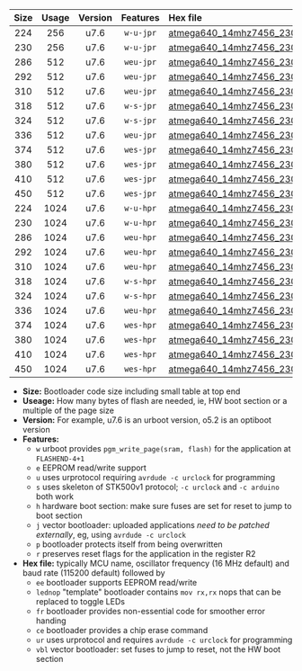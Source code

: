 |Size|Usage|Version|Features|Hex file|
|:-:|:-:|:-:|:-:|:--|
|224|256|u7.6|`w-u-jpr`|[atmega640_14mhz7456_230400bps_ur_vbl.hex](https://raw.githubusercontent.com/stefanrueger/urboot/main/atmega640_14mhz7456_230400bps_ur_vbl.hex)|
|230|256|u7.6|`w-u-jpr`|[atmega640_14mhz7456_230400bps_lednop_ur_vbl.hex](https://raw.githubusercontent.com/stefanrueger/urboot/main/atmega640_14mhz7456_230400bps_lednop_ur_vbl.hex)|
|286|512|u7.6|`weu-jpr`|[atmega640_14mhz7456_230400bps_ee_ur_vbl.hex](https://raw.githubusercontent.com/stefanrueger/urboot/main/atmega640_14mhz7456_230400bps_ee_ur_vbl.hex)|
|292|512|u7.6|`weu-jpr`|[atmega640_14mhz7456_230400bps_ee_lednop_ur_vbl.hex](https://raw.githubusercontent.com/stefanrueger/urboot/main/atmega640_14mhz7456_230400bps_ee_lednop_ur_vbl.hex)|
|310|512|u7.6|`weu-jpr`|[atmega640_14mhz7456_230400bps_ee_lednop_fr_ur_vbl.hex](https://raw.githubusercontent.com/stefanrueger/urboot/main/atmega640_14mhz7456_230400bps_ee_lednop_fr_ur_vbl.hex)|
|318|512|u7.6|`w-s-jpr`|[atmega640_14mhz7456_230400bps_vbl.hex](https://raw.githubusercontent.com/stefanrueger/urboot/main/atmega640_14mhz7456_230400bps_vbl.hex)|
|324|512|u7.6|`w-s-jpr`|[atmega640_14mhz7456_230400bps_lednop_vbl.hex](https://raw.githubusercontent.com/stefanrueger/urboot/main/atmega640_14mhz7456_230400bps_lednop_vbl.hex)|
|336|512|u7.6|`weu-jpr`|[atmega640_14mhz7456_230400bps_ee_lednop_fr_ce_ur_vbl.hex](https://raw.githubusercontent.com/stefanrueger/urboot/main/atmega640_14mhz7456_230400bps_ee_lednop_fr_ce_ur_vbl.hex)|
|374|512|u7.6|`wes-jpr`|[atmega640_14mhz7456_230400bps_ee_vbl.hex](https://raw.githubusercontent.com/stefanrueger/urboot/main/atmega640_14mhz7456_230400bps_ee_vbl.hex)|
|380|512|u7.6|`wes-jpr`|[atmega640_14mhz7456_230400bps_ee_lednop_vbl.hex](https://raw.githubusercontent.com/stefanrueger/urboot/main/atmega640_14mhz7456_230400bps_ee_lednop_vbl.hex)|
|410|512|u7.6|`wes-jpr`|[atmega640_14mhz7456_230400bps_ee_lednop_fr_vbl.hex](https://raw.githubusercontent.com/stefanrueger/urboot/main/atmega640_14mhz7456_230400bps_ee_lednop_fr_vbl.hex)|
|450|512|u7.6|`wes-jpr`|[atmega640_14mhz7456_230400bps_ee_lednop_fr_ce_vbl.hex](https://raw.githubusercontent.com/stefanrueger/urboot/main/atmega640_14mhz7456_230400bps_ee_lednop_fr_ce_vbl.hex)|
|224|1024|u7.6|`w-u-hpr`|[atmega640_14mhz7456_230400bps_ur.hex](https://raw.githubusercontent.com/stefanrueger/urboot/main/atmega640_14mhz7456_230400bps_ur.hex)|
|230|1024|u7.6|`w-u-hpr`|[atmega640_14mhz7456_230400bps_lednop_ur.hex](https://raw.githubusercontent.com/stefanrueger/urboot/main/atmega640_14mhz7456_230400bps_lednop_ur.hex)|
|286|1024|u7.6|`weu-hpr`|[atmega640_14mhz7456_230400bps_ee_ur.hex](https://raw.githubusercontent.com/stefanrueger/urboot/main/atmega640_14mhz7456_230400bps_ee_ur.hex)|
|292|1024|u7.6|`weu-hpr`|[atmega640_14mhz7456_230400bps_ee_lednop_ur.hex](https://raw.githubusercontent.com/stefanrueger/urboot/main/atmega640_14mhz7456_230400bps_ee_lednop_ur.hex)|
|310|1024|u7.6|`weu-hpr`|[atmega640_14mhz7456_230400bps_ee_lednop_fr_ur.hex](https://raw.githubusercontent.com/stefanrueger/urboot/main/atmega640_14mhz7456_230400bps_ee_lednop_fr_ur.hex)|
|318|1024|u7.6|`w-s-hpr`|[atmega640_14mhz7456_230400bps.hex](https://raw.githubusercontent.com/stefanrueger/urboot/main/atmega640_14mhz7456_230400bps.hex)|
|324|1024|u7.6|`w-s-hpr`|[atmega640_14mhz7456_230400bps_lednop.hex](https://raw.githubusercontent.com/stefanrueger/urboot/main/atmega640_14mhz7456_230400bps_lednop.hex)|
|336|1024|u7.6|`weu-hpr`|[atmega640_14mhz7456_230400bps_ee_lednop_fr_ce_ur.hex](https://raw.githubusercontent.com/stefanrueger/urboot/main/atmega640_14mhz7456_230400bps_ee_lednop_fr_ce_ur.hex)|
|374|1024|u7.6|`wes-hpr`|[atmega640_14mhz7456_230400bps_ee.hex](https://raw.githubusercontent.com/stefanrueger/urboot/main/atmega640_14mhz7456_230400bps_ee.hex)|
|380|1024|u7.6|`wes-hpr`|[atmega640_14mhz7456_230400bps_ee_lednop.hex](https://raw.githubusercontent.com/stefanrueger/urboot/main/atmega640_14mhz7456_230400bps_ee_lednop.hex)|
|410|1024|u7.6|`wes-hpr`|[atmega640_14mhz7456_230400bps_ee_lednop_fr.hex](https://raw.githubusercontent.com/stefanrueger/urboot/main/atmega640_14mhz7456_230400bps_ee_lednop_fr.hex)|
|450|1024|u7.6|`wes-hpr`|[atmega640_14mhz7456_230400bps_ee_lednop_fr_ce.hex](https://raw.githubusercontent.com/stefanrueger/urboot/main/atmega640_14mhz7456_230400bps_ee_lednop_fr_ce.hex)|

- **Size:** Bootloader code size including small table at top end
- **Useage:** How many bytes of flash are needed, ie, HW boot section or a multiple of the page size
- **Version:** For example, u7.6 is an urboot version, o5.2 is an optiboot version
- **Features:**
  + `w` urboot provides `pgm_write_page(sram, flash)` for the application at `FLASHEND-4+1`
  + `e` EEPROM read/write support
  + `u` uses urprotocol requiring `avrdude -c urclock` for programming
  + `s` uses skeleton of STK500v1 protocol; `-c urclock` and `-c arduino` both work
  + `h` hardware boot section: make sure fuses are set for reset to jump to boot section
  + `j` vector bootloader: uploaded applications *need to be patched externally*, eg, using `avrdude -c urclock`
  + `p` bootloader protects itself from being overwritten
  + `r` preserves reset flags for the application in the register R2
- **Hex file:** typically MCU name, oscillator frequency (16 MHz default) and baud rate (115200 default) followed by
  + `ee` bootloader supports EEPROM read/write
  + `lednop` "template" bootloader contains `mov rx,rx` nops that can be replaced to toggle LEDs
  + `fr` bootloader provides non-essential code for smoother error handing
  + `ce` bootloader provides a chip erase command
  + `ur` uses urprotocol and requires `avrdude -c urclock` for programming
  + `vbl` vector bootloader: set fuses to jump to reset, not the HW boot section
